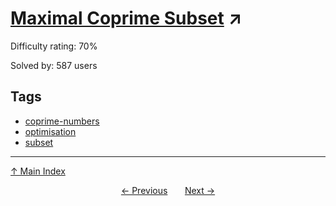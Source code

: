 # [Maximal Coprime Subset](https://projecteuler.net/problem=355) ↗️

Difficulty rating: 70%

Solved by: 587 users
## Tags

- [coprime-numbers](../tags/coprime-numbers.md)
- [optimisation](../tags/optimisation.md)
- [subset](../tags/subset.md)



---

[↑ Main Index](../README.md)


<div align=center><a href='354.md'>← Previous</a> &nbsp;&nbsp; &nbsp;&nbsp;  <a href='356.md'>Next →</a></div>

